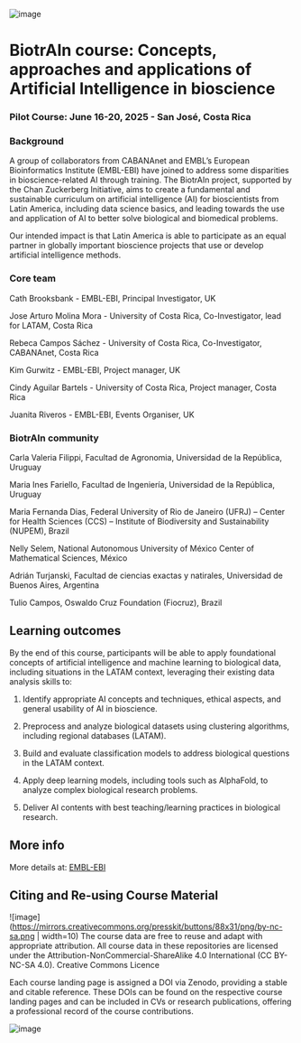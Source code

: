 ![image](https://github.com/user-attachments/assets/c8f408d4-3f11-4c67-a3b6-7c4442f410e3)

# BiotrAIn course: Concepts, approaches and applications of Artificial Intelligence in bioscience

### Pilot Course: June 16-20, 2025 - San José, Costa Rica

### Background
A group of collaborators from CABANAnet and EMBL’s European Bioinformatics Institute (EMBL-EBI) have joined to address some disparities in bioscience-related AI through training. The BiotrAIn project, supported by the Chan Zuckerberg Initiative, aims to create a fundamental and sustainable curriculum on artificial intelligence (AI) for bioscientists from Latin America, including data science basics, and leading towards the use and application of AI to better solve biological and biomedical problems.

Our intended impact is that Latin America is able to participate as an equal partner in globally important bioscience projects that use or develop artificial intelligence methods.

### Core team

Cath Brooksbank - EMBL-EBI, Principal Investigator, UK

Jose Arturo Molina Mora - University of Costa Rica, Co-Investigator, lead for LATAM, Costa Rica

Rebeca Campos Sáchez - University of Costa Rica, Co-Investigator, CABANAnet, Costa Rica

Kim Gurwitz - EMBL-EBI, Project manager, UK

Cindy Aguilar Bartels - University of Costa Rica, Project manager, Costa Rica

Juanita Riveros - EMBL-EBI, Events Organiser, UK

### BiotrAIn community
Carla Valeria Filippi, Facultad de Agronomia, Universidad de la República, Uruguay

Maria Ines Fariello, Facultad de Ingeniería, Universidad de la República, Uruguay

Maria Fernanda Dias, Federal University of Rio de Janeiro (UFRJ) – Center for Health Sciences (CCS) – Institute of Biodiversity and Sustainability (NUPEM), Brazil

Nelly Selem, National Autonomous University of México Center of Mathematical Sciences, México

Adrián Turjanski, Facultad de ciencias exactas y natirales, Universidad de Buenos Aires, Argentina

Tulio Campos, Oswaldo Cruz Foundation (Fiocruz), Brazil



## Learning outcomes
By the end of this course, participants will be able to apply foundational concepts of artificial intelligence and machine learning to biological data, including situations in the LATAM context, leveraging their existing data analysis skills to:

1. Identify appropriate AI concepts and techniques, ethical aspects, and general usability of AI in bioscience. 

2. Preprocess and analyze biological datasets using clustering algorithms, including regional databases (LATAM).
    
3. Build and evaluate classification models to address biological questions in the LATAM context.
    
4. Apply deep learning models, including tools such as AlphaFold, to analyze complex biological research problems.
    
5. Deliver AI contents with best teaching/learning practices in biological research.

## More info

More details at:  [EMBL-EBI](https://www.ebi.ac.uk/training/our-partnerships/biotrain)

## Citing and Re-using Course Material
![image](https://mirrors.creativecommons.org/presskit/buttons/88x31/png/by-nc-sa.png | width=10)
The course data are free to reuse and adapt with appropriate attribution. All course data in these repositories are licensed under the Attribution-NonCommercial-ShareAlike 4.0 International (CC BY-NC-SA 4.0). Creative Commons Licence

Each course landing page is assigned a DOI via Zenodo, providing a stable and citable reference. These DOIs can be found on the respective course landing pages and can be included in CVs or research publications, offering a professional record of the course contributions.

![image](https://github.com/user-attachments/assets/33d0775f-902c-4a0c-8bbc-6a7c7947a132)
